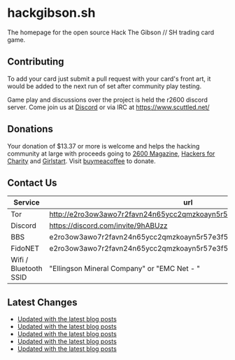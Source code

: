 # hackgibson.sh
The homepage for the open source Hack The Gibson // SH trading card game.


## Contributing

To add your card just submit a pull request with your card's front art, it would be added to the next run of set after community play testing.

Game play and discussions over the project is held the r2600 discord server. Come join us at [Discord](https://discord.com/invite/9hABUzz) or via IRC at https://www.scuttled.net/


## Donations

Your donation of $13.37 or more is welcome and helps the hacking community at large with proceeds going to [2600 Magazine](https://2600.com/), [Hackers for Charity](https://hackersforcharity.org) and [Girlstart](https://girlstart.org).  Visit [buymeacoffee](https://www.buymeacoffee.com/hackgibson.sh) to donate.


## Contact Us

Service | url
-|-
Tor | http://e2ro3ow3awo7r2favn24n65ycc2qmzkoayn5r57e3f56nvjwdcgg32ad.onion
Discord | https://discord.com/invite/9hABUzz
BBS | e2ro3ow3awo7r2favn24n65ycc2qmzkoayn5r57e3f56nvjwdcgg32ad.onion:23
FidoNET | e2ro3ow3awo7r2favn24n65ycc2qmzkoayn5r57e3f56nvjwdcgg32ad.onion:24554
Wifi / Bluetooth SSID | "Ellingson Mineral Company" or "EMC Net - <fidonet address>"

## Latest Changes
<!-- BLOG-POST-LIST:START -->
- [Updated with the latest blog posts](https://github.com/DFW2600/hackgibson.sh/commit/265dd9dfe6afb95bfbe4a4791bf09f439f32e80f)
- [Updated with the latest blog posts](https://github.com/DFW2600/hackgibson.sh/commit/71787f7f2ba8a507051962e99049f0e06b6c1b5a)
- [Updated with the latest blog posts](https://github.com/DFW2600/hackgibson.sh/commit/0d788cdc16de147a88ae1a064fcde9029374d640)
- [Updated with the latest blog posts](https://github.com/DFW2600/hackgibson.sh/commit/1b4dc19414842a6049419822187028cffc95ff37)
- [Updated with the latest blog posts](https://github.com/DFW2600/hackgibson.sh/commit/9e19e783db3676a620b7db30e37a70b07ba13d15)
<!-- BLOG-POST-LIST:END -->
